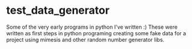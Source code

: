 # test_data_generator
Some of the very early programs in python I've written :) 
These were written as first steps in python programing creating some fake data for a project using mimesis and other random number generator libs.
